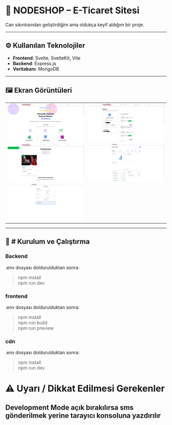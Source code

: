# 🛒 NODESHOP – E-Ticaret Sitesi

Can sıkıntısından geliştirdiğim ama oldukça keyif aldığım bir proje.

---

## ⚙️ Kullanılan Teknolojiler

- **Frontend**: Svelte, SvelteKit, Vite  
- **Backend**: Express.js  
- **Veritabanı**: MongoDB  

---

## 🖼️ Ekran Görüntüleri

|                                 |                                 |
|---------------------------------|---------------------------------|
| ![](./images/1.png)             | ![](./images/2.png)             |
| ![](./images/3.png)             | ![](./images/4.png)             |
| ![](./images/5.png)             |                                 |

---

## 🔧 # Kurulum ve Çalıştırma 

### Backend
.env dosyası doldurulduktan sonra:
> npm install <br>
> npm run dev
### frontend
.env dosyası doldurulduktan sonra:
> npm install <br>
> npm run build <br>
> npm run preview

### cdn
.env dosyası doldurulduktan sonra:
> npm install <br>
> npm run dev


# ⚠️ Uyarı / Dikkat Edilmesi Gerekenler

## Development Mode açık bırakılırsa sms gönderilmek yerine tarayıcı konsoluna yazdırılır